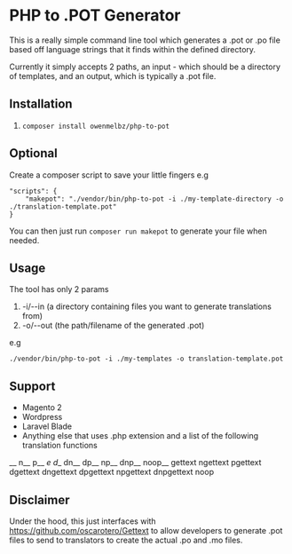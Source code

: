 # PHP to .POT Generator

This is a really simple command line tool which generates a .pot or .po file based off language strings that it finds within the defined directory.

Currently it simply accepts 2 paths, an input - which should be a directory of templates, and an output, which is typically a .pot file.

## Installation
1. `composer install owenmelbz/php-to-pot`

## Optional
Create a composer script to save your little fingers e.g

```
"scripts": {
	"makepot": "./vendor/bin/php-to-pot -i ./my-template-directory -o ./translation-template.pot"
}
```

You can then just run `composer run makepot` to generate your file when needed.

## Usage
The tool has only 2 params

1. -i/--in (a directory containing files you want to generate translations from)
2. -o/--out (the path/filename of the generated .pot)

e.g

```
./vendor/bin/php-to-pot -i ./my-templates -o translation-template.pot
```

## Support
- Magento 2
- Wordpress
- Laravel Blade
- Anything else that uses .php extension and a list of the following translation functions

__
n__
p__
_e
d__
dn__
dp__
np__
dnp__
noop__
gettext
ngettext
pgettext
dgettext
dngettext
dpgettext
npgettext
dnpgettext
noop

## Disclaimer

Under the hood, this just interfaces with https://github.com/oscarotero/Gettext to allow developers to generate .pot files to send to translators to create the actual .po and .mo files.
